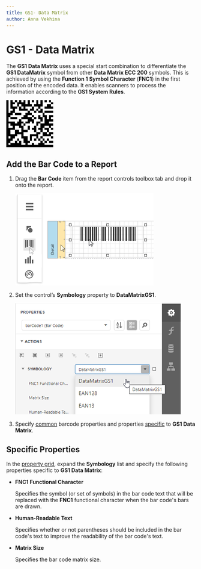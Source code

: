 ```yaml
---
title: GS1- Data Matrix
author: Anna Vekhina
---
```

# GS1 - Data Matrix

The **GS1 Data Matrix** uses a special start combination to differentiate the **GS1 DataMatrix** symbol from other **Data Matrix ECC 200** symbols. This is achieved by using the **Function 1 Symbol Character** (**FNC1**) in the first position of the encoded data. It enables scanners to process the information according to the **GS1 System Rules**.

![](../../../../images/eurd-web-bar-code-gs1-datamatrix.png)

## Add the Bar Code to a Report

1. Drag the **Bar Code** item from the report controls toolbox tab and drop it onto the report. 

    ![](../../../../images/eurd-web-add-bar-code-to-report.png)

2. Set the control’s **Symbology** property to **DataMatrixGS1**. 

    ![](../../../../images/data-matrix-gs1-in-designer.png)

3. Specify [common](add-bar-codes-to-a-report.md) barcode properties and properties [specific](#specific-properties) to **GS1 Data Matrix**.

## Specific Properties

In the [property grid](../../report-designer-tools/ui-panels/properties-panel.md), expand the **Symbology** list and specify the following properties specific to **GS1 Data Matrix**:

* **FNC1 Functional Character**
	
	Specifies the symbol (or set of symbols) in the bar code text that will be replaced with the **FNC1** functional character when the bar code's bars are drawn.

* **Human-Readable Text**

    Specifies whether or not parentheses should be included in the bar code's text to improve the readability of the bar code's text.

* **Matrix Size**

	Specifies the bar code matrix size.